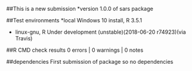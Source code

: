 
##This is a new submission
*version 1.0.0 of sars package


##Test environments
*local Windows 10 install, R 3.5.1
* linux-gnu, R Under development (unstable)(2018-06-20 r74923)(via Travis)
 
##R CMD check results
0 errors | 0 warnings | 0 notes

##dependencies
First submission of package so no dependencies
